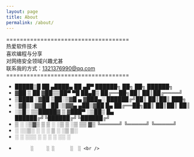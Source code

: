 ```yaml
---
layout: page
title: About
permalink: /about/
---
```

====================================<br />
热爱软件技术<br />
喜欢编程与分享<br />
对网络安全领域兴趣尤甚<br />
联系我的方式：1321376990@qq.com<br />
====================================<br />

 *   █████▒█    ██  ▄████▄   ██ ▄█▀       ██████╗ ██╗   ██╗ ██████╗<br />
 * ▓██   ▒ ██  ▓██▒▒██▀ ▀█   ██▄█▒        ██╔══██╗██║   ██║██╔════╝<br />
 * ▒████ ░▓██  ▒██░▒▓█    ▄ ▓███▄░        ██████╔╝██║   ██║██║  ███╗<br />
 * ░▓█▒  ░▓▓█  ░██░▒▓▓▄ ▄██▒▓██ █▄        ██╔══██╗██║   ██║██║   ██║<br />
 * ░▒█░   ▒▒█████▓ ▒ ▓███▀ ░▒██▒ █▄       ██████╔╝╚██████╔╝╚██████╔╝<br />
 *  ▒ ░   ░▒▓▒ ▒ ▒ ░ ░▒ ▒  ░▒ ▒▒ ▓▒       ╚═════╝  ╚═════╝  ╚═════╝<br />
 *  ░     ░░▒░ ░ ░   ░  ▒   ░ ░▒ ▒░<br />
 *  ░ ░    ░░░ ░ ░ ░        ░ ░░ ░<br />
 *           ░     ░ ░      ░  ░ <br />

[jekyll-paper]: https://github.com/ghosind/Jekyll-Paper
[jekyll-paper-issues]: https://github.com/ghosind/Jekyll-Paper/issues